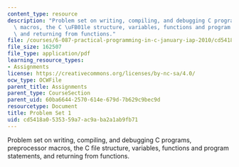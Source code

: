 ```yaml
---
content_type: resource
description: "Problem set on writing, compiling, and debugging C programs, preprocessor\
  \ macros, the C \uFB01le structure, variables, functions and program statements,\
  \ and returning from functions."
file: /courses/6-087-practical-programming-in-c-january-iap-2010/cd5418a0535359a7ac9aba2a1ab9fb71_MIT6_087IAP10_assn01.pdf
file_size: 162507
file_type: application/pdf
learning_resource_types:
- Assignments
license: https://creativecommons.org/licenses/by-nc-sa/4.0/
ocw_type: OCWFile
parent_title: Assignments
parent_type: CourseSection
parent_uid: 60ba6644-2570-614e-679d-7b629c9bec9d
resourcetype: Document
title: Problem Set 1
uid: cd5418a0-5353-59a7-ac9a-ba2a1ab9fb71
---
```

Problem set on writing, compiling, and debugging C programs, preprocessor macros, the C ﬁle structure, variables, functions and program statements, and returning from functions.
